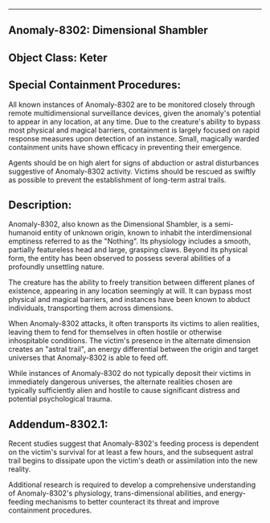 
  

---

## **Anomaly-8302: Dimensional Shambler**

## **Object Class: Keter**

## **Special Containment Procedures**:

All known instances of Anomaly-8302 are to be monitored closely through remote multidimensional surveillance devices, given the anomaly's potential to appear in any location, at any time. Due to the creature's ability to bypass most physical and magical barriers, containment is largely focused on rapid response measures upon detection of an instance. Small, magically warded containment units have shown efficacy in preventing their emergence.

Agents should be on high alert for signs of abduction or astral disturbances suggestive of Anomaly-8302 activity. Victims should be rescued as swiftly as possible to prevent the establishment of long-term astral trails.

## **Description**:

Anomaly-8302, also known as the Dimensional Shambler, is a semi-humanoid entity of unknown origin, known to inhabit the interdimensional emptiness referred to as the "Nothing". Its physiology includes a smooth, partially featureless head and large, grasping claws. Beyond its physical form, the entity has been observed to possess several abilities of a profoundly unsettling nature.

The creature has the ability to freely transition between different planes of existence, appearing in any location seemingly at will. It can bypass most physical and magical barriers, and instances have been known to abduct individuals, transporting them across dimensions.

When Anomaly-8302 attacks, it often transports its victims to alien realities, leaving them to fend for themselves in often hostile or otherwise inhospitable conditions. The victim's presence in the alternate dimension creates an "astral trail", an energy differential between the origin and target universes that Anomaly-8302 is able to feed off.

While instances of Anomaly-8302 do not typically deposit their victims in immediately dangerous universes, the alternate realities chosen are typically sufficiently alien and hostile to cause significant distress and potential psychological trauma.

## **Addendum**-8302.1:

Recent studies suggest that Anomaly-8302's feeding process is dependent on the victim's survival for at least a few hours, and the subsequent astral trail begins to dissipate upon the victim's death or assimilation into the new reality.

Additional research is required to develop a comprehensive understanding of Anomaly-8302's physiology, trans-dimensional abilities, and energy-feeding mechanisms to better counteract its threat and improve containment procedures.